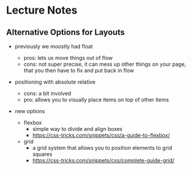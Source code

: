 # Lecture Notes

## Alternative Options for Layouts
- previously we moostly had float
  - pros: lets us move things out of flow
  - cons: not super precise, it can mess up other things on your page, that you then have to fix and put back in flow
- positioning with absolute relative
  - cons: a bit involved
  - pro: allows you to visually place items on top of other items

- new options
  - flexbox
    - simple way to divide and align boxes
    - https://css-tricks.com/snippets/css/a-guide-to-flexbox/
  - grid
    - a grid system that allows you to position elements to grid squares
    - https://css-tricks.com/snippets/css/complete-guide-grid/

